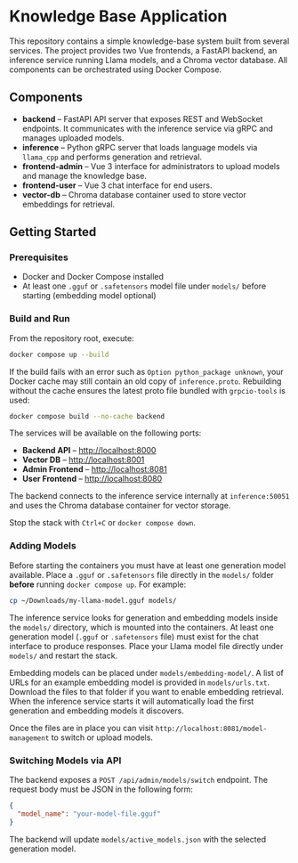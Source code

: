 # Knowledge Base Application

This repository contains a simple knowledge-base system built from several services. The project provides two Vue frontends, a FastAPI backend, an inference service running Llama models, and a Chroma vector database. All components can be orchestrated using Docker Compose.

## Components

- **backend** – FastAPI API server that exposes REST and WebSocket endpoints. It communicates with the inference service via gRPC and manages uploaded models.
- **inference** – Python gRPC server that loads language models via `llama_cpp` and performs generation and retrieval.
- **frontend-admin** – Vue 3 interface for administrators to upload models and manage the knowledge base.
- **frontend-user** – Vue 3 chat interface for end users.
- **vector-db** – Chroma database container used to store vector embeddings for retrieval.

## Getting Started

### Prerequisites

- Docker and Docker Compose installed
- At least one `.gguf` or `.safetensors` model file under `models/` before starting (embedding model optional)

### Build and Run

From the repository root, execute:

```bash
docker compose up --build
```

If the build fails with an error such as `Option python_package unknown`, your
Docker cache may still contain an old copy of `inference.proto`. Rebuilding
without the cache ensures the latest proto file bundled with `grpcio-tools` is
used:

```bash
docker compose build --no-cache backend
```

The services will be available on the following ports:

- **Backend API** – [http://localhost:8000](http://localhost:8000)
- **Vector DB** – [http://localhost:8001](http://localhost:8001)
- **Admin Frontend** – [http://localhost:8081](http://localhost:8081)
- **User Frontend** – [http://localhost:8080](http://localhost:8080)

The backend connects to the inference service internally at `inference:50051` and uses the Chroma database container for vector storage.

Stop the stack with `Ctrl+C` or `docker compose down`.


### Adding Models

Before starting the containers you must have at least one generation model
available. Place a `.gguf` or `.safetensors` file directly in the `models/`
folder **before** running `docker compose up`. For example:

```bash
cp ~/Downloads/my-llama-model.gguf models/
```

The inference service looks for generation and embedding models inside the `models/` directory, which is mounted into the containers. At least one generation model (`.gguf` or `.safetensors` file) must exist for the chat interface to produce responses. Place your Llama model file directly under `models/` and restart the stack.

Embedding models can be placed under `models/embedding-model/`. A list of URLs for an example embedding model is provided in `models/urls.txt`. Download the files to that folder if you want to enable embedding retrieval. When the inference service starts it will automatically load the first generation and embedding models it discovers.

Once the files are in place you can visit `http://localhost:8081/model-management` to switch or upload models.

### Switching Models via API

The backend exposes a `POST /api/admin/models/switch` endpoint. The request body
must be JSON in the following form:

```json
{
  "model_name": "your-model-file.gguf"
}
```

The backend will update `models/active_models.json` with the selected
generation model.
